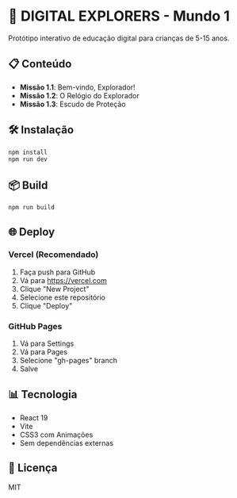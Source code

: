 # 🚀 DIGITAL EXPLORERS - Mundo 1

Protótipo interativo de educação digital para crianças de 5-15 anos.

## 📋 Conteúdo

- **Missão 1.1**: Bem-vindo, Explorador!
- **Missão 1.2**: O Relógio do Explorador
- **Missão 1.3**: Escudo de Proteção

## 🛠️ Instalação

```bash
npm install
npm run dev
```

## 📦 Build

```bash
npm run build
```

## 🌐 Deploy

### Vercel (Recomendado)
1. Faça push para GitHub
2. Vá para https://vercel.com
3. Clique "New Project"
4. Selecione este repositório
5. Clique "Deploy"

### GitHub Pages
1. Vá para Settings
2. Vá para Pages
3. Selecione "gh-pages" branch
4. Salve

## 📊 Tecnologia

- React 19
- Vite
- CSS3 com Animações
- Sem dependências externas

## 📄 Licença

MIT

